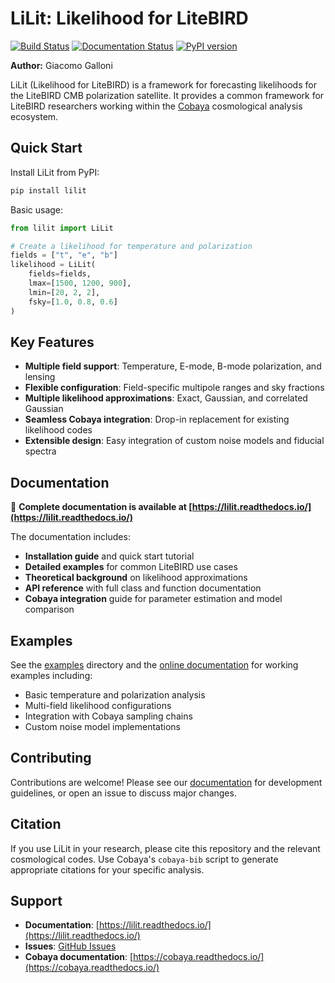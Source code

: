 # LiLit: Likelihood for LiteBIRD

[![Build Status](https://github.com/ggalloni/LiLit/actions/workflows/testing.yml/badge.svg?branch=main)](https://github.com/ggalloni/LiLit/actions)
[![Documentation Status](https://readthedocs.org/projects/lilit/badge/?version=latest)](https://lilit.readthedocs.io/en/latest)
[![PyPI version](https://img.shields.io/pypi/v/lilit.svg?style=flat)](https://pypi.python.org/pypi/lilit/)

**Author:** Giacomo Galloni

LiLit (Likelihood for LiteBIRD) is a framework for forecasting likelihoods for the LiteBIRD CMB polarization satellite. It provides a common framework for LiteBIRD researchers working within the [Cobaya](https://cobaya.readthedocs.io/) cosmological analysis ecosystem.

## Quick Start

Install LiLit from PyPI:

```bash
pip install lilit
```

Basic usage:

```python
from lilit import LiLit

# Create a likelihood for temperature and polarization
fields = ["t", "e", "b"]
likelihood = LiLit(
    fields=fields,
    lmax=[1500, 1200, 900],
    lmin=[20, 2, 2], 
    fsky=[1.0, 0.8, 0.6]
)
```

## Key Features

- **Multiple field support**: Temperature, E-mode, B-mode polarization, and lensing
- **Flexible configuration**: Field-specific multipole ranges and sky fractions
- **Multiple likelihood approximations**: Exact, Gaussian, and correlated Gaussian
- **Seamless Cobaya integration**: Drop-in replacement for existing likelihood codes
- **Extensible design**: Easy integration of custom noise models and fiducial spectra

## Documentation

📖 **Complete documentation is available at [https://lilit.readthedocs.io/](https://lilit.readthedocs.io/)**

The documentation includes:

- **Installation guide** and quick start tutorial
- **Detailed examples** for common LiteBIRD use cases  
- **Theoretical background** on likelihood approximations
- **API reference** with full class and function documentation
- **Cobaya integration** guide for parameter estimation and model comparison

## Examples

See the [examples](examples/) directory and the [online documentation](https://lilit.readthedocs.io/en/latest/examples.html) for working examples including:

- Basic temperature and polarization analysis
- Multi-field likelihood configurations
- Integration with Cobaya sampling chains
- Custom noise model implementations

## Contributing

Contributions are welcome! Please see our [documentation](https://lilit.readthedocs.io/) for development guidelines, or open an issue to discuss major changes.

## Citation

If you use LiLit in your research, please cite this repository and the relevant cosmological codes. Use Cobaya's `cobaya-bib` script to generate appropriate citations for your specific analysis.

## Support

- **Documentation**: [https://lilit.readthedocs.io/](https://lilit.readthedocs.io/)
- **Issues**: [GitHub Issues](https://github.com/ggalloni/LiLit/issues)
- **Cobaya documentation**: [https://cobaya.readthedocs.io/](https://cobaya.readthedocs.io/)
